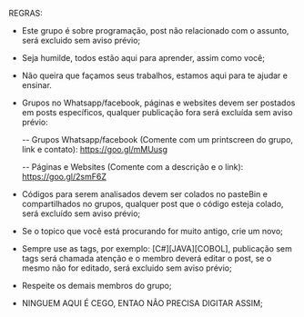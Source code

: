 REGRAS:

  - Este grupo é sobre programação, post não relacionado com o assunto, será excluido sem aviso prévio;

  - Seja humilde, todos estão aqui para aprender, assim como você;

  - Não queira que façamos seus trabalhos, estamos aqui para te ajudar e ensinar.

  - Grupos no Whatsapp/facebook, páginas e websites devem ser postados em posts específicos, qualquer publicação fora será excluída sem aviso prévio:

    -- Grupos Whatsapp/facebook (Comente com um printscreen do grupo, link e contato): https://goo.gl/mMUusg
    
    -- Páginas e Websites (Comente com a descrição e o link): https://goo.gl/2smF6Z

  - Códigos para serem analisados devem ser colados no pasteBin e compartilhados no grupos, qualquer post que o código esteja colado, será excluído sem aviso prévio;

  - Se o topico que você está procurando for muito antigo, crie um novo;

  - Sempre use as tags, por exemplo: [C#][JAVA][COBOL], publicação sem tags será chamada atenção e o membro deverá editar o post, se o mesmo não for editado, será excluido sem aviso prévio;

  - Respeite os demais membros do grupo;

  - NINGUEM AQUI É CEGO, ENTAO NÃO PRECISA DIGITAR ASSIM;
